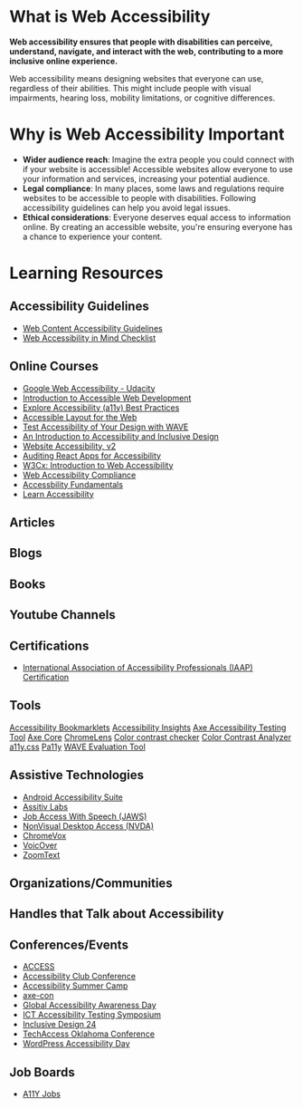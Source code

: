 # What is Web Accessibility
**Web accessibility ensures that people with disabilities can perceive, understand, navigate, and interact with the web, contributing to a more inclusive online experience.**

Web accessibility means designing websites that everyone can use, regardless of their abilities. This might include people with visual impairments, hearing loss, mobility limitations, or cognitive differences.

# Why is Web Accessibility Important

- **Wider audience reach**: Imagine the extra people you could connect with if your website is accessible! Accessible websites allow everyone to use your information and services, increasing your potential audience.
- **Legal compliance**: In many places, some laws and regulations require websites to be accessible to people with disabilities. Following accessibility guidelines can help you avoid legal issues.
- **Ethical considerations**: Everyone deserves equal access to information online. By creating an accessible website, you're ensuring everyone has a chance to experience your content.

# Learning Resources

## Accessibility Guidelines
- [Web Content Accessibility Guidelines](https://www.w3.org/WAI/standards-guidelines/wcag/)
- [Web Accessibility in Mind Checklist](https://webaim.org/standards/wcag/checklist)
  
## Online Courses
- [Google Web Accessibility - Udacity](https://www.udacity.com/course/web-accessibility--ud891)
- [Introduction to Accessible Web Development](https://www.coursera.org/projects/introduction-to-accessible-web-development)
- [Explore Accessibility (a11y) Best Practices](https://www.linkedin.com/learning/paths/explore-accessibility-a11y-best-practices?u=125113850)
- [Accessible Layout for the Web](https://www.linkedin.com/learning/accessible-layout-for-the-web/creating-accessible-web-layout-for-a-diverse-audience?u=125113850)
- [Test Accessibility of Your Design with WAVE](https://www.coursera.org/projects/test-accessibility-design-wave)
- [An Introduction to Accessibility and Inclusive Design](https://www.coursera.org/learn/accessibility)
- [Website Accessibility, v2](https://frontendmasters.com/courses/accessibility-v2/)
- [Auditing React Apps for Accessibility](https://egghead.io/courses/auditing-react-apps-for-accessibility-08733265)
- [W3Cx: Introduction to Web Accessibility](https://www.edx.org/learn/web-accessibility/the-world-wide-web-consortium-w3c-introduction-to-web-accessibility)
- [Web Accessibility Compliance](https://teamtreehouse.com/library/web-accessibility-compliance)
- [Accessbility Fundamentals](https://learn.microsoft.com/en-us/training/paths/accessibility-fundamental/)
- [Learn Accessibility](https://web.dev/learn/accessibility/)

## Articles


## Blogs

## Books

## Youtube Channels

## Certifications
- [International Association of Accessibility Professionals (IAAP) Certification](https://www.accessibilityassociation.org/s/certification)

## Tools
[Accessibility Bookmarklets](https://accessibility-bookmarklets.org/)
[Accessibility Insights](https://accessibilityinsights.io/)
[Axe Accessibility Testing Tool](https://deque.com/axe/)
[Axe Core](https://github.com/dequelabs/axe-core)
[ChromeLens](https://chromewebstore.google.com/detail/chromelens/idikgljglpfilbhaboonnpnnincjhjkd?hl=en)
[Color contrast checker](https://webaim.org/resources/contrastchecker/)
[Color Contrast Analyzer](https://dequeuniversity.com/color-contrast)
[a11y.css](https://chromewebstore.google.com/detail/a11ycss/iolfinldndiiobhednboghogkiopppid?hl=ca)
[Pa11y](https://pa11y.org/)
[WAVE Evaluation Tool](https://wave.webaim.org/)

## Assistive Technologies
- [Android Accessibility Suite](https://play.google.com/store/apps/details?id=com.google.android.marvin.talkback)
- [Assitiv Labs](https://assistivlabs.com/)
- [Job Access With Speech (JAWS)](https://www.freedomscientific.com/Products/software/JAWS/)
- [NonVisual Desktop Access (NVDA)](https://www.nvaccess.org/)
- [ChromeVox](https://support.google.com/chromebook/answer/7031755?hl=en)
- [VoicOver](https://www.apple.com/accessibility/vision/)
- [ZoomText](https://www.freedomscientific.com/products/software/zoomtext/)

## Organizations/Communities


## Handles that Talk about Accessibility 

## Conferences/Events
- [ACCESS](https://www.3playmedia.com/company/access-by-3play/)
- [Accessibility Club Conference](https://accessibility.club/)
- [Accessibility Summer Camp](https://www.accessibilityict.org/)
- [axe-con](https://www.deque.com/axe-con/)
- [Global Accessibility Awareness Day](https://accessibility.day/)
- [ICT Accessibility Testing Symposium](https://www.ictaccessibilitytesting.org/)
- [Inclusive Design 24](https://inclusivedesign24.org/2024/)
- [TechAccess Oklahoma Conference](https://techaccessok.org/)
- [WordPress Accessibility Day](https://wpaccessibility.day/)

## Job Boards
- [A11Y Jobs](https://www.a11yjobs.com/)
